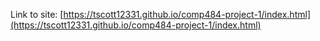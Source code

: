 Link to site: [https://tscott12331.github.io/comp484-project-1/index.html](https://tscott12331.github.io/comp484-project-1/index.html)
